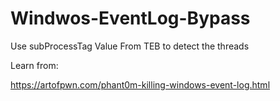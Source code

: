 # Windwos-EventLog-Bypass
Use subProcessTag Value From TEB to detect the threads

Learn from:

https://artofpwn.com/phant0m-killing-windows-event-log.html



